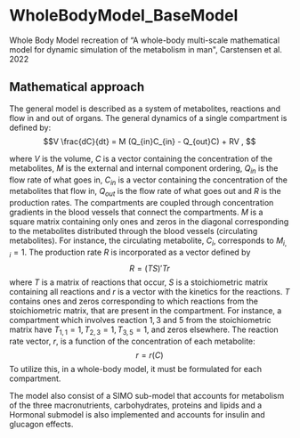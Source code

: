 # WholeBodyModel_BaseModel
Whole Body Model recreation of “A whole-body multi-scale mathematical model for dynamic simulation of the metabolism in man", Carstensen et al. 2022

## Mathematical approach
The general model is described as a system of metabolites, reactions and flow in and out of organs. 
The general dynamics of a single compartment is defined by:
$$V \frac{dC}{dt} = M (Q_{in}C_{in} - Q_{out}C) + RV , $$

where $V$ is the volume, $C$ is a vector containing the concentration of the metabolites, $M$ is the external and internal component ordering, 
$Q_{in}$ is the flow rate of what goes in, $C_{in}$ is a vector containing the concentration of the metabolites that flow in,
$Q_{out}$ is the flow rate of what goes out and $R$ is the production rates. 
The compartments are coupled through concentration gradients in the blood vessels that connect the compartments. 
$M$ is a square matrix containing only ones and zeros in the diagonal corresponding to the metabolites distributed through the blood vessels (circulating metabolites). 
For instance, the circulating metabolite, $C_i$, corresponds to $M_{i,i}=1$. The production rate $R$ is incorporated as a vector defined by
$$R = (T S)' T r $$
where $T$ is a matrix of reactions that occur, $S$ is a stoichiometric matrix containing all reactions and $r$ is a vector with the kinetics for the reactions. 
$T$ contains ones and zeros corresponding to which reactions from the stoichiometric matrix, that are present in the compartment. 
For instance, a compartment which involves reaction $1,3$ and $5$ from the stoichiometric matrix have $T_{1,1} = 1, T_{2,3} = 1, T_{3,5} = 1$, and zeros elsewhere. 
The reaction rate vector, $r$, is a function of the concentration of each metabolite:
$$r = r(C) $$
To utilize this, in a whole-body model, it must be formulated for each compartment.

The model also consist of a SIMO sub-model that accounts for metabolism of the three macronutrients, carbohydrates, proteins and lipids and a Hormonal submodel is also implemented and accounts for insulin and glucagon effects.

